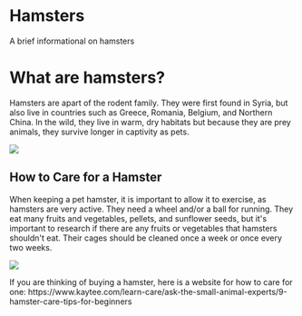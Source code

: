 # Hamsters
A brief informational on hamsters

<body>
  <h1>What are hamsters?</h1>
  <p>Hamsters are apart of the rodent family.  They were first found in Syria, but also live in countries such as Greece, Romania, Belgium, and Northern China.  In the wild, they live in warm, dry habitats but because they are prey animals, they survive longer in captivity as pets.</p>
<img src="https://images.app.goo.gl/tvoYBWJ91yqnUSUX8"/>
  
  <h2>How to Care for a Hamster</h2>
  <p>When keeping a pet hamster, it is important to allow it to exercise, as hamsters are very active.  They need a wheel and/or a ball for running.  They eat many fruits and vegetables, pellets, and sunflower seeds, but it's important to research if there are any fruits or vegetables that hamsters shouldn't eat.  Their cages should be cleaned once a week or once every two weeks.</p>
  <img src="https://images.app.goo.gl/fZCZiW9NcrqVW9cU9"/>
  <p>If you are thinking of buying a hamster, here is a website for how to care for one: https://www.kaytee.com/learn-care/ask-the-small-animal-experts/9-hamster-care-tips-for-beginners</p>
  </body>

